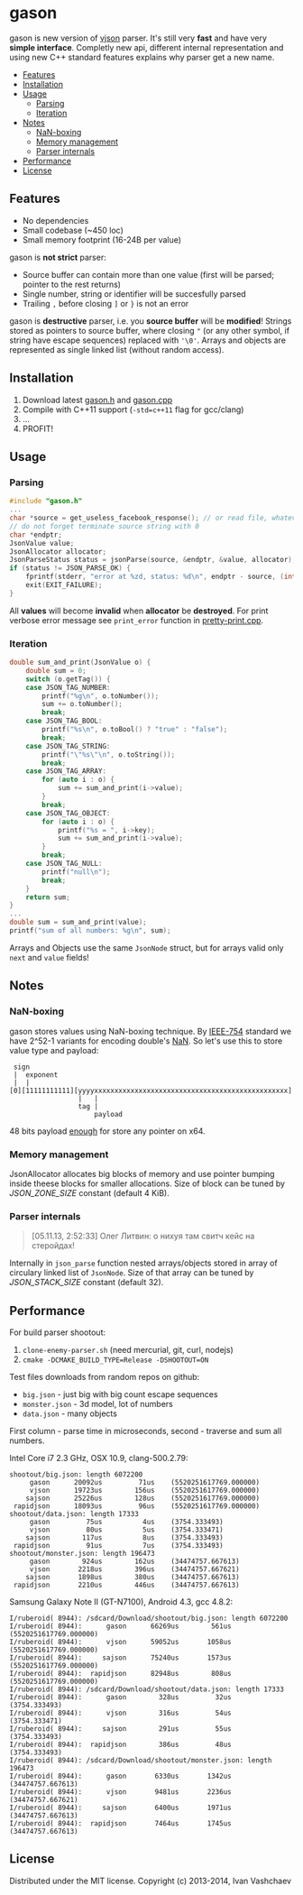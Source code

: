 # gason
gason is new version of [vjson](https://code.google.com/p/vjson) parser. It's still very **fast** and have very **simple interface**. Completly new api, different internal representation and using new C++ standard features explains why parser get a new name.

- [Features](#features)
- [Installation](#installation)
- [Usage](#usage)
	- [Parsing](#parsing)
	- [Iteration](#iteration)
- [Notes](#notes)
	- [NaN-boxing](#nan-boxing)
	- [Memory management](#memory-management)
	- [Parser internals](#parser-internals)
- [Performance](#performance)
- [License](#license)

## Features
* No dependencies
* Small codebase (~450 loc)
* Small memory footprint (16-24B per value)

gason is **not strict** parser:
* Source buffer can contain more than one value (first will be parsed; pointer to the rest returns)
* Single number, string or identifier will be succesfully parsed
* Trailing `,` before closing `]` or `}` is not an error

gason is **destructive** parser, i.e. you **source buffer** will be **modified**! Strings stored as pointers to source buffer, where closing `"` (or any other symbol, if string have escape sequences) replaced with `'\0'`. Arrays and objects are represented as single linked list (without random access).

## Installation
1. Download latest [gason.h](https://raw.github.com/vivkin/gason/master/gason.h) and [gason.cpp](https://raw.github.com/vivkin/gason/master/gason.cpp)
2. Compile with C++11 support (`-std=c++11` flag for gcc/clang)
3. ...
4. PROFIT!

## Usage
### Parsing
```cpp
#include "gason.h"
...
char *source = get_useless_facebook_response(); // or read file, whatever
// do not forget terminate source string with 0
char *endptr;
JsonValue value;
JsonAllocator allocator;
JsonParseStatus status = jsonParse(source, &endptr, &value, allocator);
if (status != JSON_PARSE_OK) {
	fprintf(stderr, "error at %zd, status: %d\n", endptr - source, (int)status);
	exit(EXIT_FAILURE);
}
```
All **values** will become **invalid** when **allocator** be **destroyed**. For print verbose error message see `print_error` function in [pretty-print.cpp](pretty-print.cpp).

### Iteration
```cpp
double sum_and_print(JsonValue o) {
	double sum = 0;
	switch (o.getTag()) {
	case JSON_TAG_NUMBER:
		printf("%g\n", o.toNumber());
		sum += o.toNumber();
		break;
	case JSON_TAG_BOOL:
		printf("%s\n", o.toBool() ? "true" : "false");
		break;
	case JSON_TAG_STRING:
		printf("\"%s\"\n", o.toString());
		break;
	case JSON_TAG_ARRAY:
		for (auto i : o) {
			sum += sum_and_print(i->value);
		}
		break;
	case JSON_TAG_OBJECT:
		for (auto i : o) {
			printf("%s = ", i->key);
			sum += sum_and_print(i->value);
		}
		break;
	case JSON_TAG_NULL:
		printf("null\n");
		break;
	}
	return sum;
}
...
double sum = sum_and_print(value);
printf("sum of all numbers: %g\n", sum);
```
Arrays and Objects use the same `JsonNode` struct, but for arrays valid only `next` and `value` fields!

## Notes
### NaN-boxing
gason stores values using NaN-boxing technique. By [IEEE-754](http://en.wikipedia.org/wiki/IEEE_floating_point) standard we have 2^52-1 variants for encoding double's [NaN](http://en.wikipedia.org/wiki/NaN). So let's use this to store value type and payload:
```
 sign
 |  exponent
 |  |
[0][11111111111][yyyyxxxxxxxxxxxxxxxxxxxxxxxxxxxxxxxxxxxxxxxxxxxxxxxx]
                 |   |
                 tag |
                     payload
```
48 bits payload [enough](http://en.wikipedia.org/wiki/X86-64#Virtual_address_space_details) for store any pointer on x64.

### Memory management
JsonAllocator allocates big blocks of memory and use pointer bumping inside theese blocks for smaller allocations. Size of block can be tuned by *JSON_ZONE_SIZE* constant (default 4 KiB).

### Parser internals
> [05.11.13, 2:52:33] Олег Литвин: о нихуя там свитч кейс на стеройдах!

Internally in `json_parse` function nested arrays/objects stored in array of circulary linked list of `JsonNode`. Size of that array can be tuned by *JSON_STACK_SIZE* constant (default 32).

## Performance

For build parser shootout:

1. `clone-enemy-parser.sh` (need mercurial, git, curl, nodejs)
2. `cmake -DCMAKE_BUILD_TYPE=Release -DSHOOTOUT=ON`

Test files downloads from random repos on github:
* `big.json` - just big with big count escape sequences
* `monster.json` - 3d model, lot of numbers
* `data.json` - many objects

First column - parse time in microseconds, second - traverse and sum all numbers.

Intel Core i7 2.3 GHz, OSX 10.9, clang-500.2.79:
```
shootout/big.json: length 6072200
     gason      20092us         71us 	(5520251617769.000000)
     vjson      19723us        156us 	(5520251617769.000000)
    sajson      25226us        128us 	(5520251617769.000000)
 rapidjson      18093us         96us 	(5520251617769.000000)
shootout/data.json: length 17333
     gason         75us          4us 	(3754.333493)
     vjson         80us          5us 	(3754.333471)
    sajson        117us          8us 	(3754.333493)
 rapidjson         91us          7us 	(3754.333493)
shootout/monster.json: length 196473
     gason        924us        162us 	(34474757.667613)
     vjson       2218us        396us 	(34474757.667621)
    sajson       1898us        380us 	(34474757.667613)
 rapidjson       2210us        446us 	(34474757.667613)
```
Samsung Galaxy Note II (GT-N7100), Android 4.3, gcc 4.8.2:
```
I/ruberoid( 8944): /sdcard/Download/shootout/big.json: length 6072200
I/ruberoid( 8944):      gason      66269us        561us 	(5520251617769.000000)
I/ruberoid( 8944):      vjson      59052us       1058us 	(5520251617769.000000)
I/ruberoid( 8944):     sajson      75240us       1573us 	(5520251617769.000000)
I/ruberoid( 8944):  rapidjson      82948us        808us 	(5520251617769.000000)
I/ruberoid( 8944): /sdcard/Download/shootout/data.json: length 17333
I/ruberoid( 8944):      gason        328us         32us 	(3754.333493)
I/ruberoid( 8944):      vjson        316us         54us 	(3754.333471)
I/ruberoid( 8944):     sajson        291us         55us 	(3754.333493)
I/ruberoid( 8944):  rapidjson        386us         48us 	(3754.333493)
I/ruberoid( 8944): /sdcard/Download/shootout/monster.json: length 196473
I/ruberoid( 8944):      gason       6330us       1342us 	(34474757.667613)
I/ruberoid( 8944):      vjson       9481us       2236us 	(34474757.667621)
I/ruberoid( 8944):     sajson       6400us       1971us 	(34474757.667613)
I/ruberoid( 8944):  rapidjson       7464us       1745us 	(34474757.667613)
```

## License
Distributed under the MIT license. Copyright (c) 2013-2014, Ivan Vashchaev
